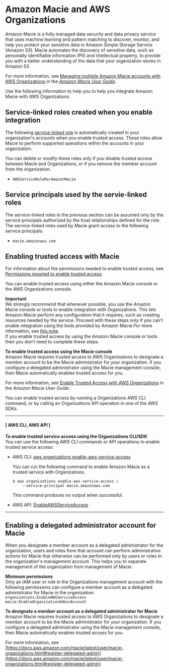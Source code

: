 # Amazon Macie and AWS Organizations<a name="services-that-can-integrate-macie"></a>

Amazon Macie is a fully managed data security and data privacy service that uses machine learning and pattern matching to discover, monitor, and help you protect your sensitive data in Amazon Simple Storage Service \(Amazon S3\)\. Macie automates the discovery of sensitive data, such as personally identifiable information \(PII\) and intellectual property, to provide you with a better understanding of the data that your organization stores in Amazon S3\.

For more information, see [Managing multiple Amazon Macie accounts with AWS Organizations](https://docs.aws.amazon.com/macie/latest/user/macie-organizations.html) in the *[Amazon Macie User Guide](https://docs.aws.amazon.com/macie/latest/userguide/)*\.

Use the following information to help you to help you integrate Amazon Macie with AWS Organizations\.



## Service\-linked roles created when you enable integration<a name="integrate-enable-slr-macie"></a>

The following [service\-linked role](https://docs.aws.amazon.com/IAM/latest/UserGuide/using-service-linked-roles.html) is automatically created in your organization's accounts when you enable trusted access\. These roles allow Macie to perform supported operations within the accounts in your organization\.

You can delete or modify these roles only if you disable trusted access between Macie and Organizations, or if you remove the member account from the organization\.
+ `AWSServiceRoleRorAmazonMacie`

## Service principals used by the servie\-linked roles<a name="integrate-enable-svcprin-macie"></a>

The service\-linked roles in the previous section can be assumed only by the service principals authorized by the trust relationships defined for the role\. The service\-linked roles used by Macie grant access to the following service principals:
+ `macie.amazonaws.com`

## Enabling trusted access with Macie<a name="integrate-enable-ta-macie"></a>

For information about the permissions needed to enable trusted access, see [Permissions required to enable trusted access](orgs_integrate_services.md#orgs_trusted_access_perms)\.

You can enable trusted access using either the Amazon Macie console or the AWS Organizations console\.

**Important**  
We strongly recommend that whenever possible, you use the Amazon Macie console or tools to enable integration with Organizations\. This lets Amazon Macie perform any configuration that it requires, such as creating resources needed by the service\. Proceed with these steps only if you can’t enable integration using the tools provided by Amazon Macie\.For more information, see [this note](orgs_integrate_services.md#important-note-about-integration)\.   
If you enable trusted access by using the Amazon Macie console or tools then you don’t need to complete these steps\.

**To enable trusted access using the Macie console**  
Amazon Macie requires trusted access to AWS Organizations to designate a member account to be the Macie administrator for your organization\. If you configure a delegated administrator using the Macie management console, then Macie automatically enables trusted access for you\.

For more information, see [Enable Trusted Access with AWS Organizations](https://docs.aws.amazon.com/macie/latest/user/macie-organizations.html#register-delegated-admin) in the *Amazon Macie User Guide*\.

You can enable trusted access by running a Organizations AWS CLI command, or by calling an Organizations API operation in one of the AWS SDKs\.

------
#### [ AWS CLI, AWS API ]

**To enable trusted service access using the Organizations CLI/SDK**  
You can use the following AWS CLI commands or API operations to enable trusted service access:
+ AWS CLI: [aws organizations enable\-aws\-service\-access](https://docs.aws.amazon.com/cli/latest/reference/organizations/enable-aws-service-access.html)

  You can run the following command to enable Amazon Macie as a trusted service with Organizations\.

  ```
  $ aws organizations enable-aws-service-access \
      --service-principal macie.amazonaws.com
  ```

  This command produces no output when successful\.
+ AWS API: [EnableAWSServiceAccess](https://docs.aws.amazon.com/organizations/latest/APIReference/API_EnableAWSServiceAccess.html)

------

## Enabling a delegated administrator account for Macie<a name="integrate-enable-da-macie"></a>

When you designate a member account as a delegated administrator for the organization, users and roles from that account can perform administrative actions for Macie that otherwise can be performed only by users or roles in the organization's management account\. This helps you to separate management of the organization from management of Macie\.

**Minimum permissions**  
Only an IAM user or role in the Organizations management account with the following permissions can configure a member account as a delegated administrator for Macie in the organization:  
`organizations:EnableAWSServiceAccess`
`macie:EnableOrganizationAdminAccount`

**To designate a member account as a delegated administrator for Macie**  
Amazon Macie requires trusted access to AWS Organizations to designate a member account to be the Macie administrator for your organization\. If you configure a delegated administrator using the Macie management console, then Macie automatically enables trusted access for you\.

For more information, see [https://docs.aws.amazon.com/macie/latest/user/macie-organizations.html#register-delegated-admin](https://docs.aws.amazon.com/macie/latest/user/macie-organizations.html#register-delegated-admin)